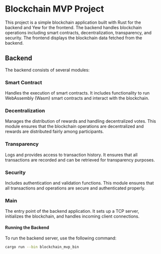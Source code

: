 # Blockchain MVP Project

This project is a simple blockchain application built with Rust for the backend and Yew for the frontend. The backend handles blockchain operations including smart contracts, decentralization, transparency, and security. The frontend displays the blockchain data fetched from the backend.

## Backend

The backend consists of several modules:

### Smart Contract
Handles the execution of smart contracts. It includes functionality to run WebAssembly (Wasm) smart contracts and interact with the blockchain.

### Decentralization
Manages the distribution of rewards and handling decentralized votes. This module ensures that the blockchain operations are decentralized and rewards are distributed fairly among participants.

### Transparency
Logs and provides access to transaction history. It ensures that all transactions are recorded and can be retrieved for transparency purposes.

### Security
Includes authentication and validation functions. This module ensures that all transactions and operations are secure and authenticated properly.

### Main
The entry point of the backend application. It sets up a TCP server, initializes the blockchain, and handles incoming client connections.

#### Running the Backend
To run the backend server, use the following command:
```sh
cargo run --bin blockchain_mvp_bin

